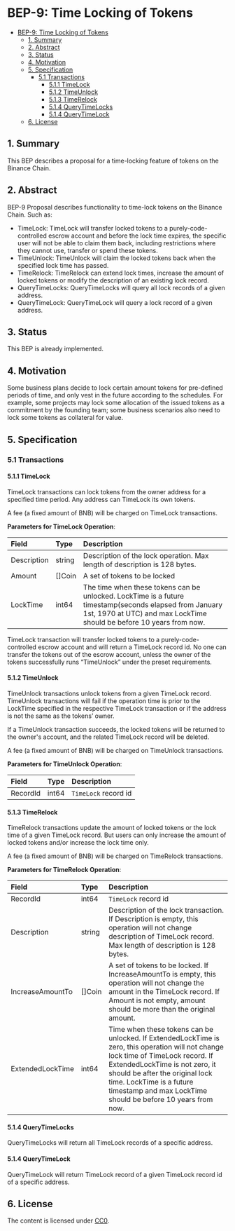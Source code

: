 # BEP-9: Time Locking of Tokens

- [BEP-9: Time Locking of Tokens](#bep-9-time-locking-of-tokens)
  - [1. Summary](#1-summary)
  - [2. Abstract](#2-abstract)
  - [3. Status](#3-status)
  - [4. Motivation](#4-motivation)
  - [5. Specification](#5-specification)
    - [5.1 Transactions](#51-transactions)
      - [5.1.1 TimeLock](#511-timelock)
      - [5.1.2 TimeUnlock](#512-timeunlock)
      - [5.1.3 TimeRelock](#513-timerelock)
      - [5.1.4 QueryTimeLocks](#514-querytimelocks)
      - [5.1.4 QueryTimeLock](#514-querytimelock)
  - [6. License](#6-license)

## 1.  Summary

This BEP describes a proposal for a time-locking feature of tokens on the Binance Chain.

## 2.  Abstract

BEP-9 Proposal describes functionality to time-lock tokens on the Binance Chain. Such as:

+ TimeLock: TimeLock will transfer locked tokens to a purely-code-controlled escrow account and before the lock time expires, the specific user will not be able to claim them back, including restrictions where they cannot use, transfer or spend these tokens.
+ TimeUnlock: TimeUnlock will claim the locked tokens back when the specified lock time has passed.
+ TimeRelock: TimeRelock can extend lock times, increase the amount of locked tokens or modify the description of an existing lock record.
+ QueryTimeLocks: QueryTimeLocks will query all lock records of a given address.
+ QueryTimeLock: QueryTimeLock will query a lock record of a given address.


## 3.  Status

This BEP is already implemented.

## 4.  Motivation

Some business plans decide to lock certain amount tokens for pre-defined periods of time, and only vest in the future according to the schedules.
For example, some projects may lock some allocation of the issued tokens as a commitment by the founding team; some business scenarios also need to lock some tokens as collateral for value.

## 5.  Specification

###  5.1 Transactions

#### 5.1.1 TimeLock

TimeLock transactions can lock tokens from the owner address for a specified time period. Any address can TimeLock its own tokens.

A fee (a fixed amount of BNB) will be charged on TimeLock transactions.

**Parameters for TimeLock Operation**:

| **Field**    | **Type** | **Description**                                              |
| :------------ | :-------- | :------------------------------------------------------------ |
| Description   | string  | Description of the lock operation. Max length of description is 128 bytes. |
| Amount        | []Coin   | A set of tokens to be locked |
| LockTime      | int64  | The time when these tokens can be unlocked. LockTime is a future timestamp(seconds elapsed from January 1st, 1970 at UTC) and max LockTime should be before 10 years from now.  |

TimeLock transaction will transfer locked tokens to a purely-code-controlled escrow account and will return a TimeLock record id. No one can transfer the tokens out of the escrow account, unless the owner of the tokens successfully runs “TimeUnlock” under the preset requirements.

#### 5.1.2 TimeUnlock

TimeUnlock transactions unlock tokens from a given TimeLock record. TimeUnlock transactions will fail if the operation time is prior to the LockTime specified in the respective TimeLock transaction or if the address is not the same as the tokens’ owner.

If a TimeUnlock transaction succeeds, the locked tokens will be returned to the owner's account, and the related TimeLock record will be deleted.

A fee (a fixed amount of BNB) will be charged on TimeUnlock transactions.


**Parameters for TimeUnlock Operation**:

| **Field**    | **Type** | **Description**                                              |
| :------------ | :-------- | :------------------------------------------------------------ |
| RecordId   | int64  | `TimeLock` record id |

#### 5.1.3 TimeRelock

TimeRelock transactions update the amount of locked tokens or the lock time of a given TimeLock record. But users can only increase the amount of locked tokens and/or increase the lock time only.

A fee (a fixed amount of BNB) will be charged on TimeRelock transactions.


**Parameters for TimeRelock Operation**:

| **Field**    | **Type** | **Description**                                              |
| :------------ | :-------- | :------------------------------------------------------------ |
| RecordId    | int64  | `TimeLock` record id |
| Description   | string  | Description of the lock transaction. If Description is empty, this operation will not change description of TimeLock record. Max length of description is 128 bytes. |
| IncreaseAmountTo      | []Coin  | A set of tokens to be locked. If IncreaseAmountTo is empty, this operation will not change the amount in the TimeLock record. If Amount is not empty, amount should be more than the original amount. |
| ExtendedLockTime      | int64  | Time when these tokens can be unlocked. If ExtendedLockTime is zero, this operation will not change lock time of TimeLock record. If ExtendedLockTime is not zero, it should be after the original lock time. LockTime is a future timestamp and max LockTime should be before 10 years from now. |

#### 5.1.4 QueryTimeLocks

QueryTimeLocks will return all TimeLock records of a specific address.

#### 5.1.4 QueryTimeLock

QueryTimeLock will return TimeLock record of a given TimeLock record id of a specific address.

## 6. License

The content is licensed under [CC0](https://creativecommons.org/publicdomain/zero/1.0/).
